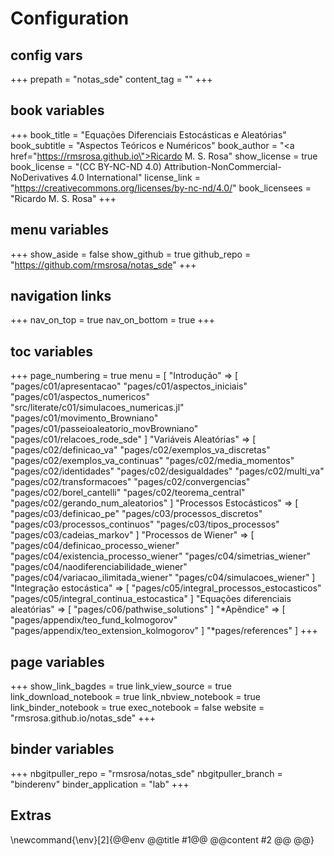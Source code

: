 # Configuration

## config vars
+++
prepath = "notas_sde"
content_tag = ""
+++

## book variables
+++
book_title = "Equações Diferenciais Estocásticas e Aleatórias"
book_subtitle = "Aspectos Teóricos e Numéricos"
book_author = "<a href=\"https://rmsrosa.github.io\">Ricardo M. S. Rosa</a>"
show_license = true
book_license = "(CC BY-NC-ND 4.0) Attribution-NonCommercial-NoDerivatives 4.0 International"
license_link = "https://creativecommons.org/licenses/by-nc-nd/4.0/"
book_licensees = "Ricardo M. S. Rosa"
+++

## menu variables
+++
show_aside = false
show_github = true
github_repo = "https://github.com/rmsrosa/notas_sde"
+++

## navigation links
+++
nav_on_top = true
nav_on_bottom = true
+++

## toc variables
+++
page_numbering = true
menu = [
    "Introdução" => [
        "pages/c01/apresentacao"
        "pages/c01/aspectos_iniciais"
        "pages/c01/aspectos_numericos"
        "src/literate/c01/simulacoes_numericas.jl"
        "pages/c01/movimento_Browniano"
        "pages/c01/passeioaleatorio_movBrowniano"
        "pages/c01/relacoes_rode_sde"
    ]
    "Variáveis Aleatórias" => [
        "pages/c02/definicao_va"
        "pages/c02/exemplos_va_discretas"
        "pages/c02/exemplos_va_continuas"
        "pages/c02/media_momentos"
        "pages/c02/identidades"
        "pages/c02/desigualdades"
        "pages/c02/multi_va"
        "pages/c02/transformacoes"
        "pages/c02/convergencias"
        "pages/c02/borel_cantelli"
        "pages/c02/teorema_central"
        "pages/c02/gerando_num_aleatorios"
    ]
    "Processos Estocásticos" => [
        "pages/c03/definicao_pe"
        "pages/c03/processos_discretos"
        "pages/c03/processos_continuos"
        "pages/c03/tipos_processos"
        "pages/c03/cadeias_markov"
    ]
    "Processos de Wiener" => [
        "pages/c04/definicao_processo_wiener"
        "pages/c04/existencia_processo_wiener"
        "pages/c04/simetrias_wiener"
        "pages/c04/naodiferenciabilidade_wiener"
        "pages/c04/variacao_ilimitada_wiener"
        "pages/c04/simulacoes_wiener"
    ]
    "Integração estocástica" => [
        "pages/c05/integral_processos_estocasticos"
        "pages/c05/integral_continua_estocastica"
    ]
    "Equações diferenciais aleatórias" => [
        "pages/c06/pathwise_solutions"
    ]
    "*Apêndice" => [
        "pages/appendix/teo_fund_kolmogorov"
        "pages/appendix/teo_extension_kolmogorov"
    ]
    "*pages/references"
]
+++

## page variables
+++
show_link_bagdes = true
link_view_source = true
link_download_notebook = true
link_nbview_notebook = true
link_binder_notebook = true
exec_notebook = false
website = "rmsrosa.github.io/notas_sde"
+++

## binder variables
+++
nbgitpuller_repo = "rmsrosa/notas_sde"
nbgitpuller_branch = "binderenv"
binder_application = "lab" 
+++

## Extras

\newcommand{\env}[2]{@@env @@title #1@@ @@content #2 @@ @@}

